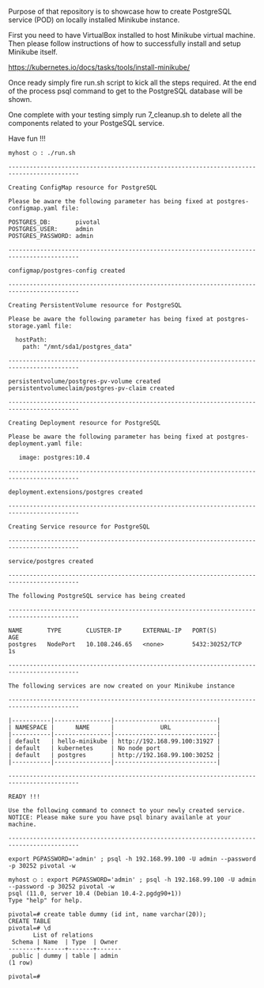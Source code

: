Purpose of that repository is to showcase how to create PostgreSQL service (POD) on locally installed Minikube instance.

First you need to have VirtualBox installed to host Minikube virtual machine.
Then please follow instructions of how to successfully install and setup Minikube itself.

https://kubernetes.io/docs/tasks/tools/install-minikube/

Once ready simply fire run.sh script to kick all the steps required. At the end of the process psql command to get to the PostgreSQL database will be shown.

One complete with your testing simply run 7_cleanup.sh to delete all the components related to your PostgeSQL service.

Have fun !!!

```
myhost ◯ : ./run.sh

------------------------------------------------------------------------------------------

Creating ConfigMap resource for PostgreSQL

Please be aware the following parameter has being fixed at postgres-configmap.yaml file:

POSTGRES_DB:       pivotal
POSTGRES_USER:     admin
POSTGRES_PASSWORD: admin

------------------------------------------------------------------------------------------

configmap/postgres-config created

------------------------------------------------------------------------------------------

Creating PersistentVolume resource for PostgreSQL

Please be aware the following parameter has being fixed at postgres-storage.yaml file:

  hostPath:
    path: "/mnt/sda1/postgres_data"

------------------------------------------------------------------------------------------

persistentvolume/postgres-pv-volume created
persistentvolumeclaim/postgres-pv-claim created

------------------------------------------------------------------------------------------

Creating Deployment resource for PostgreSQL

Please be aware the following parameter has being fixed at postgres-deployment.yaml file:

   image: postgres:10.4

------------------------------------------------------------------------------------------

deployment.extensions/postgres created

------------------------------------------------------------------------------------------

Creating Service resource for PostgreSQL

------------------------------------------------------------------------------------------

service/postgres created

------------------------------------------------------------------------------------------

The following PostgreSQL service has being created

------------------------------------------------------------------------------------------

NAME       TYPE       CLUSTER-IP      EXTERNAL-IP   PORT(S)          AGE
postgres   NodePort   10.108.246.65   <none>        5432:30252/TCP   1s

------------------------------------------------------------------------------------------

The following services are now created on your Minikube instance

------------------------------------------------------------------------------------------

|-----------|----------------|-----------------------------|
| NAMESPACE |      NAME      |             URL             |
|-----------|----------------|-----------------------------|
| default   | hello-minikube | http://192.168.99.100:31927 |
| default   | kubernetes     | No node port                |
| default   | postgres       | http://192.168.99.100:30252 |
|-----------|----------------|-----------------------------|

------------------------------------------------------------------------------------------

READY !!!

Use the following command to connect to your newly created service.
NOTICE: Please make sure you have psql binary availanle at your machine.

------------------------------------------------------------------------------------------

export PGPASSWORD='admin' ; psql -h 192.168.99.100 -U admin --password -p 30252 pivotal -w

myhost ◯ : export PGPASSWORD='admin' ; psql -h 192.168.99.100 -U admin --password -p 30252 pivotal -w
psql (11.0, server 10.4 (Debian 10.4-2.pgdg90+1))
Type "help" for help.

pivotal=# create table dummy (id int, name varchar(20));
CREATE TABLE
pivotal=# \d
       List of relations
 Schema | Name  | Type  | Owner
--------+-------+-------+-------
 public | dummy | table | admin
(1 row)

pivotal=#
```

